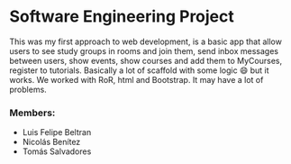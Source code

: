 
# Software Engineering Project
This was my first approach to web development, is a basic app that allow users to see study groups in rooms and join them, send inbox messages between users, show events, show courses and add them to MyCourses, register to tutorials. Basically a lot of scaffold with some logic :smile: but it works. 
We worked with RoR, html and Bootstrap. It may have a lot of problems.

### Members:
* Luis Felipe Beltran
* Nicolás Benítez
* Tomás Salvadores
